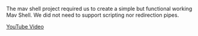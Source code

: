 The mav shell project required us to create a simple but functional working Mav Shell.
We did not need to support scripting nor redirection pipes.
 
[YouTube Video](https://www.youtube.com/watch?v=QZJWxf4FGRQ) 
